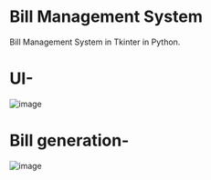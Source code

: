 # Bill Management System

Bill Management System in Tkinter in Python.

# UI-
![image](https://github.com/user-attachments/assets/081a00fa-6b1a-4c01-9b88-57fc0ba46e0c)

# Bill generation-
![image](https://github.com/user-attachments/assets/53a96b19-9112-4679-bb74-2738ad0cbd33)

 
 
